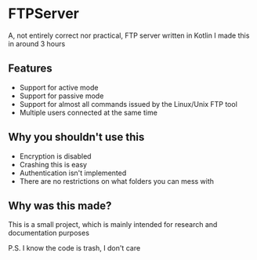 
# FTPServer
A, not entirely correct nor practical, FTP server written in Kotlin
I made this in around 3 hours

## Features
- Support for active mode
- Support for passive mode
- Support for almost all commands issued by the Linux/Unix FTP tool
- Multiple users connected at the same time

## Why you shouldn't use this
- Encryption is disabled
- Crashing this is easy
- Authentication isn't implemented
- There are no restrictions on what folders you can mess with

## Why was this made?
This is a small project, which is mainly intended for research and documentation purposes

P.S. I know the code is trash, I don't care

